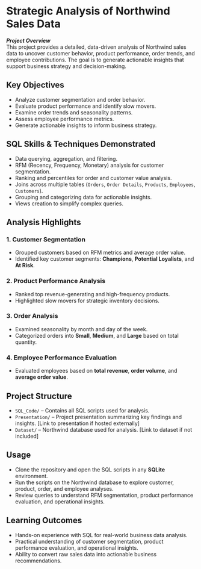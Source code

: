# Strategic Analysis of Northwind Sales Data

***Project Overview***  
This project provides a detailed, data-driven analysis of Northwind sales data to uncover customer behavior, product performance, order trends, and employee contributions. The goal is to generate actionable insights that support business strategy and decision-making.  

## Key Objectives
- Analyze customer segmentation and order behavior.  
- Evaluate product performance and identify slow movers.  
- Examine order trends and seasonality patterns.  
- Assess employee performance metrics.  
- Generate actionable insights to inform business strategy.  

## SQL Skills & Techniques Demonstrated
- Data querying, aggregation, and filtering.  
- RFM (Recency, Frequency, Monetary) analysis for customer segmentation.  
- Ranking and percentiles for order and customer value analysis.  
- Joins across multiple tables (`Orders`, `Order Details`, `Products`, `Employees`, `Customers`).  
- Grouping and categorizing data for actionable insights.  
- Views creation to simplify complex queries.  

## Analysis Highlights

### 1. Customer Segmentation
- Grouped customers based on RFM metrics and average order value.  
- Identified key customer segments: **Champions**, **Potential Loyalists**, and **At Risk**.  

### 2. Product Performance Analysis
- Ranked top revenue-generating and high-frequency products.  
- Highlighted slow movers for strategic inventory decisions.  

### 3. Order Analysis
- Examined seasonality by month and day of the week.  
- Categorized orders into **Small**, **Medium**, and **Large** based on total quantity.  

### 4. Employee Performance Evaluation
- Evaluated employees based on **total revenue**, **order volume**, and **average order value**.  

## Project Structure
- `SQL_Code/` – Contains all SQL scripts used for analysis.  
- `Presentation/` – Project presentation summarizing key findings and insights. [Link to presentation if hosted externally]  
- `Dataset/` – Northwind database used for analysis. [Link to dataset if not included] 

## Usage
- Clone the repository and open the SQL scripts in any **SQLite** environment.  
- Run the scripts on the Northwind database to explore customer, product, order, and employee analyses.  
- Review queries to understand RFM segmentation, product performance evaluation, and operational insights.

## Learning Outcomes
- Hands-on experience with SQL for real-world business data analysis.  
- Practical understanding of customer segmentation, product performance evaluation, and operational insights.  
- Ability to convert raw sales data into actionable business recommendations. 
